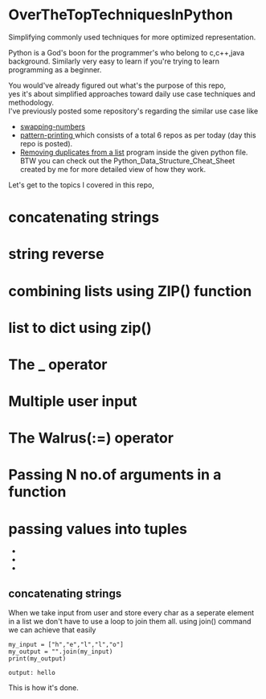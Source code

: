 # OverTheTopTechniquesInPython
Simplifying commonly used techniques for more optimized representation.

Python is a God's boon for the programmer's who belong to c,c++,java background.
Similarly very easy to learn if you're trying to learn programming as a beginner.

You would've already figured out what's the purpose of this repo,  
yes it's about simplified approaches toward daily use case techniques and methodology.  
I've previously posted some repository's regarding the similar use case like  
* [swapping-numbers](https://github.com/BhargavKadali39/Swapping_in_python)  
* [pattern-printing ](https://github.com/BhargavKadali39/Pattern-printing-in-python) which consists of a total 6 repos as per today (day this repo is posted).
* [Removing duplicates from a list](https://github.com/BhargavKadali39/Python_Data_Structure_Cheat_Sheet) program inside the given python file.  
BTW you can check out the Python_Data_Structure_Cheat_Sheet created by me for more detailed view of how they work.

Let's get to the topics I covered in this repo,
# concatenating strings
# string reverse
# combining lists using ZIP() function
# list to dict using zip()
# The _ operator
# Multiple user input
# The Walrus(:=) operator
# Passing N no.of arguments in a function
# passing values into tuples
*
*
*
<h2>concatenating strings</h2>
When we take input from user and store every char as a seperate element in a list we don't have to use a loop to join them all.
using join() command we can achieve that easily

    my_input = ["h","e","l","l","o"]
    my_output = "".join(my_input)
    print(my_output)
    
    output: hello
    
This is how it's done.
